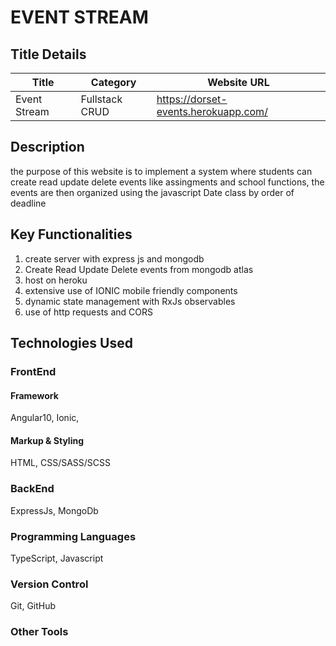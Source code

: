 <!-- Heading -->
# EVENT STREAM

<!-- title details -->
## Title Details
| Title             | Category        | Website URL                     |
| ----------------- | --------------  |---------------------------------|
| Event Stream | Fullstack CRUD | https://dorset-events.herokuapp.com/ |

## Description
the purpose of this website is to implement a system where students can create read update delete events like assingments and school functions, the events are then organized using the javascript Date class by order of deadline

## Key Functionalities
1. create server with express js and mongodb
1. Create Read Update Delete events from mongodb atlas
1. host on heroku
1. extensive use of IONIC mobile friendly components
1. dynamic state management with RxJs observables
1. use of http requests and CORS


## Technologies Used
### **FrontEnd**
#### Framework
Angular10, Ionic,
#### Markup & Styling
HTML, CSS/SASS/SCSS

### **BackEnd**
ExpressJs, MongoDb

### **Programming Languages**
TypeScript, Javascript

### **Version Control**
Git, GitHub

### **Other Tools**

